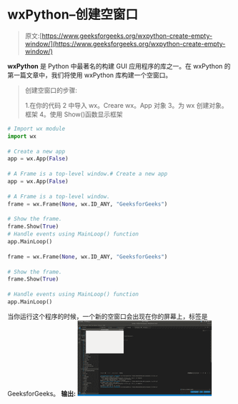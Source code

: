 # wxPython–创建空窗口

> 原文:[https://www.geeksforgeeks.org/wxpython-create-empty-window/](https://www.geeksforgeeks.org/wxpython-create-empty-window/)

**wxPython** 是 Python 中最著名的构建 GUI 应用程序的库之一。在 wxPython 的第一篇文章中，我们将使用 wxPython 库构建一个空窗口。

> 创建空窗口的步骤:
> 
> 1.在你的代码
> 2 中导入 wx。Creare wx。App 对象
> 3。为 wx 创建对象。框架
> 4。使用 Show()函数显示框架

```py
# Import wx module
import wx

# Create a new app
app = wx.App(False)

# A Frame is a top-level window.# Create a new app
app = wx.App(False)

# A Frame is a top-level window.
frame = wx.Frame(None, wx.ID_ANY, "GeeksforGeeks")

# Show the frame.
frame.Show(True) 
# Handle events using MainLoop() function    
app.MainLoop()

frame = wx.Frame(None, wx.ID_ANY, "GeeksforGeeks")

# Show the frame.
frame.Show(True) 

# Handle events using MainLoop() function    
app.MainLoop()
```

当你运行这个程序的时候，一个新的空窗口会出现在你的屏幕上，标签是 GeeksforGeeks。
**输出:**
![](img/c1b85d3296ada2374d8177e2a36c460e.png)